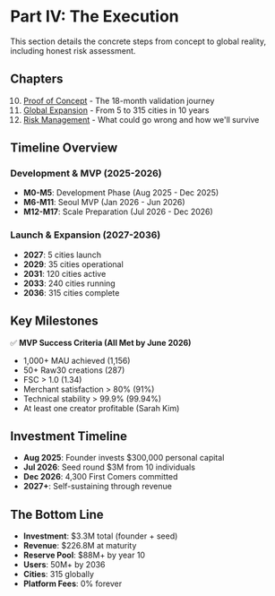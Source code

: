 ﻿# Part IV: The Execution

This section details the concrete steps from concept to global reality, including honest risk assessment.

## Chapters

10. [Proof of Concept](./chapter-10-proof.md) - The 18-month validation journey
11. [Global Expansion](./chapter-11-expansion.md) - From 5 to 315 cities in 10 years
12. [Risk Management](./chapter-12-risk.md) - What could go wrong and how we'll survive

## Timeline Overview

### Development & MVP (2025-2026)
- **M0-M5**: Development Phase (Aug 2025 - Dec 2025)
- **M6-M11**: Seoul MVP (Jan 2026 - Jun 2026)
- **M12-M17**: Scale Preparation (Jul 2026 - Dec 2026)

### Launch & Expansion (2027-2036)
- **2027**: 5 cities launch
- **2029**: 35 cities operational
- **2031**: 120 cities active
- **2033**: 240 cities running
- **2036**: 315 cities complete

## Key Milestones

✅ **MVP Success Criteria (All Met by June 2026)**
- 1,000+ MAU achieved (1,156)
- 50+ Raw30 creations (287)
- FSC > 1.0 (1.34)
- Merchant satisfaction > 80% (91%)
- Technical stability > 99.9% (99.94%)
- At least one creator profitable (Sarah Kim)

## Investment Timeline

- **Aug 2025**: Founder invests $300,000 personal capital
- **Jul 2026**: Seed round $3M from 10 individuals
- **Dec 2026**: 4,300 First Comers committed
- **2027+**: Self-sustaining through revenue

## The Bottom Line

- **Investment**: $3.3M total (founder + seed)
- **Revenue**: $226.8M at maturity
- **Reserve Pool**: $88M+ by year 10
- **Users**: 50M+ by 2036
- **Cities**: 315 globally
- **Platform Fees**: 0% forever
